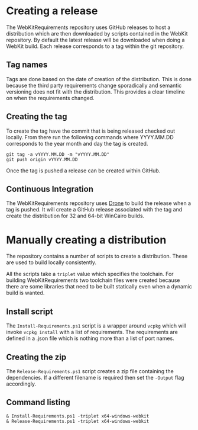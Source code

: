 # Creating a release

The WebKitRequirements repository uses GitHub releases to host a distribution
which are then downloaded by scripts contained in the WebKit repository. By
default the latest release will be downloaded when doing a WebKit build. Each
release corresponds to a tag within the git repository.

## Tag names

Tags are done based on the date of creation of the distribution. This is done
because the third party requirements change sporadically and semantic
versioning does not fit with the distribution. This provides a clear timeline
on when the requirements changed.

## Creating the tag

To create the tag have the commit that is being released checked out locally.
From there run the following commands where YYYY.MM.DD corresponds to the year
month and day the tag is created.

```
git tag -a vYYYY.MM.DD -m "vYYYY.MM.DD"
git push origin vYYYY.MM.DD
```

Once the tag is pushed a release can be created within GitHub.

## Continuous Integration

The WebKitRequirements repository uses [Drone](https://drone.io) to build the
release when a tag is pushed. It will create a GitHub release associated with
the tag and create the distribution for 32 and 64-bit WinCairo builds.

# Manually creating a distribution

The repository contains a number of scripts to create a distribution. These are
used to build locally consistently.

All the scripts take a `triplet` value which specifies the toolchain. For
building WebKitRequirements two toolchain files were created because there are
some libraries that need to be built statically even when a dynamic build is
wanted.

## Install script

The `Install-Requirements.ps1` script is a wrapper around `vcpkg` which will
invoke `vcpkg install` with a list of requirements. The requirements are
defined in a .json file which is nothing more than a list of port names.

## Creating the zip

The `Release-Requirements.ps1` script creates a zip file containing the
dependencies. If a different filename is required then set the `-Output` flag
accordingly.

## Command listing

```
& Install-Requirements.ps1 -triplet x64-windows-webkit
& Release-Requirements.ps1 -triplet x64-windows-webkit
```
